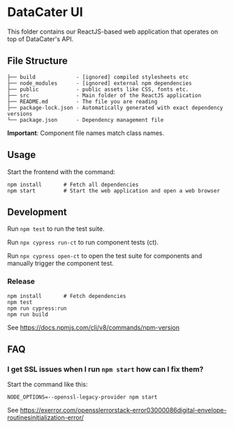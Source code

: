 # DataCater UI

This folder contains our ReactJS-based web application that operates on
top of DataCater's API.

## File Structure

    ├── build             - [ignored] compiled stylesheets etc
    ├── node_modules      - [ignored] external npm dependencies
    ├── public            - public assets like CSS, fonts etc.
    ├── src               - Main folder of the ReactJS application
    ├── README.md         - The file you are reading
    ├── package-lock.json - Automatically generated with exact dependency versions
    └── package.json      - Dependency management file

**Important**: Component file names match class names.

## Usage

Start the frontend with the command:

```
npm install       # Fetch all dependencies
npm start         # Start the web application and open a web browser
```

## Development

Run `npm test` to run the test suite.

Run `npx cypress run-ct` to run component tests (ct).

Run `npx cypress open-ct` to open the test suite for components and manually trigger the component test.

### Release
```
npm install       # Fetch dependencies
npm test
npm run cypress:run
npm run build
```

See https://docs.npmjs.com/cli/v8/commands/npm-version

## FAQ

### I get SSL issues when I run `npm start` how can I fix them?

Start the command like this:

    NODE_OPTIONS=--openssl-legacy-provider npm start

See https://exerror.com/opensslerrorstack-error03000086digital-envelope-routinesinitialization-error/
